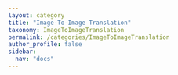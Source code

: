 ```yaml
---
layout: category
title: "Image-To-Image Translation"
taxonomy: ImageToImageTranslation
permalink: /categories/ImageToImageTranslation
author_profile: false
sidebar:
  nav: "docs"
---
```

